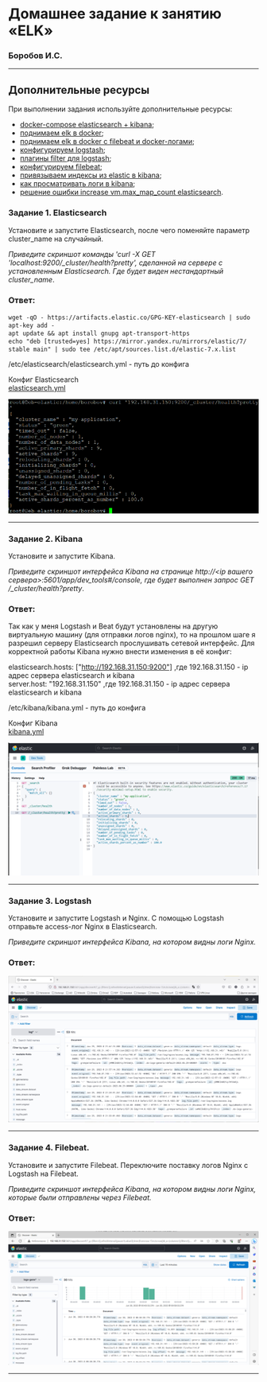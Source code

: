 # Домашнее задание к занятию «ELK»

### Боробов И.С.

---

## Дополнительные ресурсы

При выполнении задания используйте дополнительные ресурсы:
- [docker-compose elasticsearch + kibana](11-03/docker-compose.yaml);
- [поднимаем elk в docker](https://www.elastic.co/guide/en/elasticsearch/reference/7.17/docker.html);
- [поднимаем elk в docker с filebeat и docker-логами](https://www.sarulabs.com/post/5/2019-08-12/sending-docker-logs-to-elasticsearch-and-kibana-with-filebeat.html);
- [конфигурируем logstash](https://www.elastic.co/guide/en/logstash/7.17/configuration.html);
- [плагины filter для logstash](https://www.elastic.co/guide/en/logstash/current/filter-plugins.html);
- [конфигурируем filebeat](https://www.elastic.co/guide/en/beats/libbeat/5.3/config-file-format.html);
- [привязываем индексы из elastic в kibana](https://www.elastic.co/guide/en/kibana/7.17/index-patterns.html);
- [как просматривать логи в kibana](https://www.elastic.co/guide/en/kibana/current/discover.html);
- [решение ошибки increase vm.max_map_count elasticsearch](https://stackoverflow.com/questions/42889241/how-to-increase-vm-max-map-count).

### Задание 1. Elasticsearch 

Установите и запустите Elasticsearch, после чего поменяйте параметр cluster_name на случайный. 

*Приведите скриншот команды 'curl -X GET 'localhost:9200/_cluster/health?pretty', сделанной на сервере с установленным Elasticsearch. Где будет виден нестандартный cluster_name*.

### Ответ:

```
wget -qO - https://artifacts.elastic.co/GPG-KEY-elasticsearch | sudo apt-key add - 
apt update && apt install gnupg apt-transport-https 
echo "deb [trusted=yes] https://mirror.yandex.ru/mirrors/elastic/7/ stable main" | sudo tee /etc/apt/sources.list.d/elastic-7.x.list
```
/etc/elasticsearch/elasticsearch.yml - путь до конфига

Конфиг Elasticsearch  
[elasticsearch.yml](https://github.com/Borobov/05-Data-storage-and-transmission-systems-/blob/942b3200c5deff37f868b6b9bef353ac958fc3c8/CONF-11-03/elasticsearch.yml)


![img-11-03-1](https://github.com/Borobov/05-Data-storage-and-transmission-systems-/blob/9527a3c2bb8c707df2281515b3d654463f8e40a1/IMG-11-03/img-11-03-1.png)

---

### Задание 2. Kibana

Установите и запустите Kibana.

*Приведите скриншот интерфейса Kibana на странице http://<ip вашего сервера>:5601/app/dev_tools#/console, где будет выполнен запрос GET /_cluster/health?pretty*.

### Ответ:

Так как у меня Logstash и Beat будут установлены на другую виртуальную машину (для отправки логов nginx), то на прошлом шаге я разрешил серверу Elasticsearch прослушивать сетевой интерфейс. Для корректной работы Kibana нужно внести изменения в её конфиг:  

elasticsearch.hosts: ["http://192.168.31.150:9200"] ,где 192.168.31.150 - ip адрес сервера elasticsearch и kibana  
server.host: "192.168.31.150" ,где 192.168.31.150 - ip адрес сервера elasticsearch и kibana  

/etc/kibana/kibana.yml - путь до конфига  

Конфиг Kibana  
[kibana.yml](https://github.com/Borobov/05-Data-storage-and-transmission-systems-/blob/02f0500489c18f21caa3e9885a5483ab61590b92/CONF-11-03/kibana.yml)

![img-11-03-2](https://github.com/Borobov/05-Data-storage-and-transmission-systems-/blob/9527a3c2bb8c707df2281515b3d654463f8e40a1/IMG-11-03/img-11-03-2.png)

---

### Задание 3. Logstash

Установите и запустите Logstash и Nginx. С помощью Logstash отправьте access-лог Nginx в Elasticsearch. 

*Приведите скриншот интерфейса Kibana, на котором видны логи Nginx.*

### Ответ:


![img-11-03-3](https://github.com/Borobov/05-Data-storage-and-transmission-systems-/blob/9527a3c2bb8c707df2281515b3d654463f8e40a1/IMG-11-03/img-11-03-3.png)

---

### Задание 4. Filebeat. 

Установите и запустите Filebeat. Переключите поставку логов Nginx с Logstash на Filebeat. 

*Приведите скриншот интерфейса Kibana, на котором видны логи Nginx, которые были отправлены через Filebeat.*

### Ответ:


![img-11-03-4](https://github.com/Borobov/05-Data-storage-and-transmission-systems-/blob/9527a3c2bb8c707df2281515b3d654463f8e40a1/IMG-11-03/img-11-03-4.png)

---
